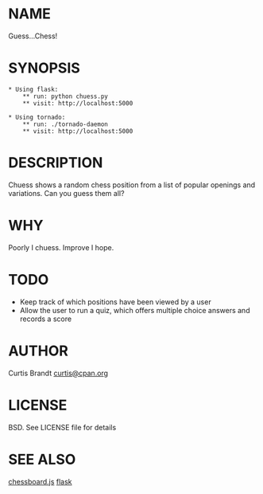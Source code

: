 # NAME

Guess...Chess!

# SYNOPSIS

    * Using flask:
        ** run: python chuess.py
        ** visit: http://localhost:5000

    * Using tornado:
        ** run: ./tornado-daemon
        ** visit: http://localhost:5000

# DESCRIPTION

Chuess shows a random chess position from a list of popular openings and variations.  Can you guess them all?

# WHY

Poorly I chuess.  Improve I hope.

# TODO

* Keep track of which positions have been viewed by a user
* Allow the user to run a quiz, which offers multiple choice answers and records a score

# AUTHOR

Curtis Brandt <curtis@cpan.org>

# LICENSE

BSD. See LICENSE file for details

# SEE ALSO

[chessboard.js](https://github.com/oakmac/chessboardjs/)
[flask](https://github.com/mitsuhiko/flask)
